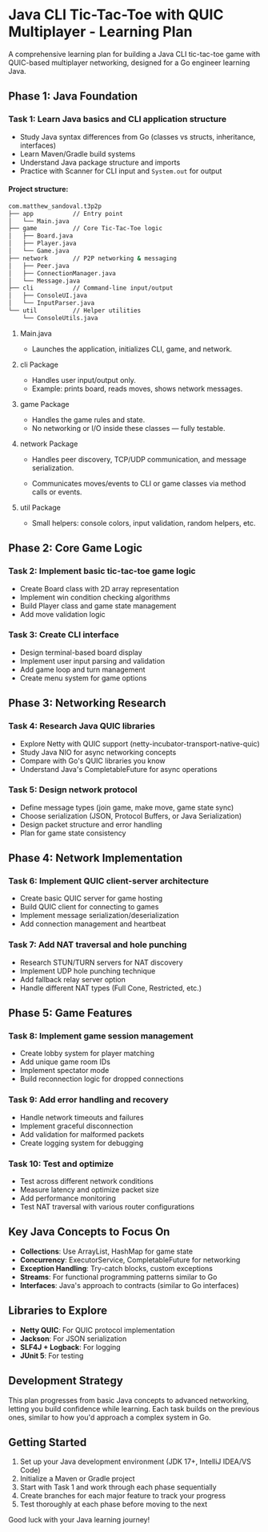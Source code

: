 # Java CLI Tic-Tac-Toe with QUIC Multiplayer - Learning Plan

A comprehensive learning plan for building a Java CLI tic-tac-toe game with QUIC-based multiplayer networking, designed for a Go engineer learning Java.

## Phase 1: Java Foundation

### Task 1: Learn Java basics and CLI application structure
- Study Java syntax differences from Go (classes vs structs, inheritance, interfaces)
- Learn Maven/Gradle build systems
- Understand Java package structure and imports
- Practice with Scanner for CLI input and `System.out` for output

#### Project structure:
``` bash 
com.matthew_sandoval.t3p2p
├── app           // Entry point
│   └── Main.java
├── game          // Core Tic-Tac-Toe logic
│   ├── Board.java
│   ├── Player.java
│   └── Game.java
├── network       // P2P networking & messaging
│   ├── Peer.java
│   ├── ConnectionManager.java
│   └── Message.java
├── cli           // Command-line input/output
│   ├── ConsoleUI.java
│   └── InputParser.java
└── util          // Helper utilities
    └── ConsoleUtils.java
```

1. Main.java

    - Launches the application, initializes CLI, game, and network.

2. cli Package

    - Handles user input/output only.
    - Example: prints board, reads moves, shows network messages.

3. game Package

    - Handles the game rules and state.
    - No networking or I/O inside these classes — fully testable.

4. network Package

    - Handles peer discovery, TCP/UDP communication, and message serialization.

    - Communicates moves/events to CLI or game classes via method calls or events.

5. util Package

    - Small helpers: console colors, input validation, random helpers, etc.

## Phase 2: Core Game Logic

### Task 2: Implement basic tic-tac-toe game logic
- Create Board class with 2D array representation
- Implement win condition checking algorithms
- Build Player class and game state management
- Add move validation logic

### Task 3: Create CLI interface
- Design terminal-based board display
- Implement user input parsing and validation
- Add game loop and turn management
- Create menu system for game options

## Phase 3: Networking Research

### Task 4: Research Java QUIC libraries
- Explore Netty with QUIC support (netty-incubator-transport-native-quic)
- Study Java NIO for async networking concepts
- Compare with Go's QUIC libraries you know
- Understand Java's CompletableFuture for async operations

### Task 5: Design network protocol
- Define message types (join game, make move, game state sync)
- Choose serialization (JSON, Protocol Buffers, or Java Serialization)
- Design packet structure and error handling
- Plan for game state consistency

## Phase 4: Network Implementation

### Task 6: Implement QUIC client-server architecture
- Create basic QUIC server for game hosting
- Build QUIC client for connecting to games
- Implement message serialization/deserialization
- Add connection management and heartbeat

### Task 7: Add NAT traversal and hole punching
- Research STUN/TURN servers for NAT discovery
- Implement UDP hole punching technique
- Add fallback relay server option
- Handle different NAT types (Full Cone, Restricted, etc.)

## Phase 5: Game Features

### Task 8: Implement game session management
- Create lobby system for player matching
- Add unique game room IDs
- Implement spectator mode
- Build reconnection logic for dropped connections

### Task 9: Add error handling and recovery
- Handle network timeouts and failures
- Implement graceful disconnection
- Add validation for malformed packets
- Create logging system for debugging

### Task 10: Test and optimize
- Test across different network conditions
- Measure latency and optimize packet size
- Add performance monitoring
- Test NAT traversal with various router configurations

## Key Java Concepts to Focus On

- **Collections**: Use ArrayList, HashMap for game state
- **Concurrency**: ExecutorService, CompletableFuture for networking
- **Exception Handling**: Try-catch blocks, custom exceptions
- **Streams**: For functional programming patterns similar to Go
- **Interfaces**: Java's approach to contracts (similar to Go interfaces)

## Libraries to Explore

- **Netty QUIC**: For QUIC protocol implementation
- **Jackson**: For JSON serialization
- **SLF4J + Logback**: For logging
- **JUnit 5**: For testing

## Development Strategy

This plan progresses from basic Java concepts to advanced networking, letting you build confidence while learning. Each task builds on the previous ones, similar to how you'd approach a complex system in Go.

## Getting Started

1. Set up your Java development environment (JDK 17+, IntelliJ IDEA/VS Code)
2. Initialize a Maven or Gradle project
3. Start with Task 1 and work through each phase sequentially
4. Create branches for each major feature to track your progress
5. Test thoroughly at each phase before moving to the next

Good luck with your Java learning journey!